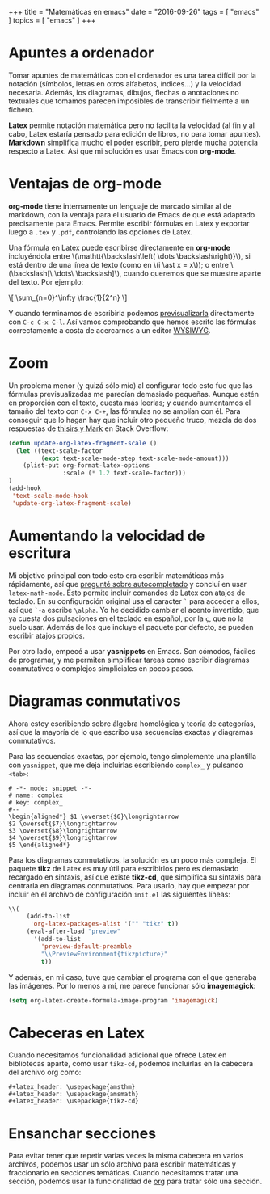 +++
title = "Matemáticas en emacs"
date = "2016-09-26"
tags = [ "emacs" ]
topics = [ "emacs" ]
+++

# Apuntes a ordenador

Tomar apuntes de matemáticas con el ordenador es una tarea difícil por la notación (símbolos, letras en otros alfabetos, índices&#x2026;) y la velocidad necesaria. Además, los diagramas, dibujos, flechas o anotaciones no textuales que tomamos parecen imposibles de transcribir fielmente a un fichero.

**Latex** permite notación matemática pero no facilita la velocidad (al fin y al cabo, Latex estaría pensado para edición de libros, no para tomar apuntes). **Markdown** simplifica mucho el poder escribir, pero pierde mucha potencia respecto a Latex. Así que mi solución es usar Emacs con **org-mode**.


# Ventajas de org-mode

**org-mode** tiene internamente un lenguaje de marcado similar al de markdown, con la ventaja para el usuario de Emacs de que está adaptado precisamente para Emacs. Permite escribir fórmulas en Latex y exportar luego a `.tex` y `.pdf`, controlando las opciones de Latex.

Una fórmula en Latex puede escribirse directamente en **org-mode** incluyéndola entre \\(\mathtt{\backslash\left( \dots \backslash\right)}\\), si está dentro de una línea de texto (como en \\(i \ast x = x\\)); o entre \\(\backslash[\ \dots\ \backslash]\\), cuando queremos que se muestre aparte del texto. Por ejemplo:

\\[ \sum_{n=0}^\infty \frac{1}{2^n} \\]

Y cuando terminamos de escribirla podemos [previsualizarla](http://orgmode.org/worg/org-tutorials/org-latex-preview.html) directamente con `C-c C-x C-l`. Así vamos comprobando que hemos escrito las fórmulas correctamente a costa de acercarnos a un editor [WYSIWYG](https://es.wikipedia.org/wiki/WYSIWYG).


# Zoom

Un problema menor (y quizá sólo mío) al configurar todo esto fue que las fórmulas previsualizadas me parecían demasiado pequeñas. Aunque estén en proporción con el texto, cuesta más leerlas; y cuando aumentamos el tamaño del texto con `C-x C-+`, las fórmulas no se amplían con él. Para conseguir que lo hagan hay que incluir otro pequeño truco, mezcla de dos respuestas de [thisirs y Mark](http://emacs.stackexchange.com/questions/3387/how-to-enlarge-latex-fragments-in-org-mode-at-the-same-time-as-the-buffer-text) en Stack Overflow:

```lisp
(defun update-org-latex-fragment-scale ()
  (let ((text-scale-factor
         (expt text-scale-mode-step text-scale-mode-amount)))
    (plist-put org-format-latex-options
               :scale (* 1.2 text-scale-factor)))
)
(add-hook
 'text-scale-mode-hook
 'update-org-latex-fragment-scale)
```


# Aumentando la velocidad de escritura

Mi objetivo principal con todo esto era escribir matemáticas más rápidamente, así que [pregunté sobre autocompletado](http://emacs.stackexchange.com/questions/26322/math-autocompletion-in-org-mode) y concluí en usar `latex-math-mode`. Esto permite incluir comandos de Latex con atajos de teclado. En su configuración original usa el caracter `` ` `` para acceder a ellos, así que `` `-a `` escribe `\alpha`. Yo he decidido cambiar el acento invertido, que ya cuesta dos pulsaciones en el teclado en español, por la `ç`, que no la suelo usar. Además de los que incluye el paquete por defecto, se pueden escribir atajos propios.

Por otro lado, empecé a usar **yasnippets** en Emacs. Son cómodos, fáciles de programar, y me permiten simplificar tareas como escribir diagramas conmutativos o complejos simpliciales en pocos pasos.


# Diagramas conmutativos

Ahora estoy escribiendo sobre álgebra homológica y teoría de categorías, así que la mayoría de lo que escribo usa secuencias exactas y diagramas conmutativos.

Para las secuencias exactas, por ejemplo, tengo simplemente una plantilla con `yasnippet`, que me deja incluirlas escribiendo `complex_` y pulsando `<tab>`:

    # -*- mode: snippet -*-
    # name: complex
    # key: complex_
    #--
    \begin{aligned*} $1 \overset{$6}\longrightarrow 
    $2 \overset{$7}\longrightarrow 
    $3 \overset{$8}\longrightarrow 
    $4 \overset{$9}\longrightarrow 
    $5 \end{aligned*}

Para los diagramas conmutativos, la solución es un poco más compleja. El paquete **tikz** de Latex es muy útil para escribirlos pero es demasiado recargado en sintaxis, así que existe **tikz-cd**, que simplifica su sintaxis para centrarla en diagramas conmutativos. Para usarlo, hay que empezar por incluir en el archivo de configuración `init.el` las siguientes líneas:

```lisp
\\(
     (add-to-list
      'org-latex-packages-alist '("" "tikz" t))
     (eval-after-load "preview"
       '(add-to-list
         'preview-default-preamble
         "\\PreviewEnvironment{tikzpicture}"
         t))
```

Y además, en mi caso, tuve que cambiar el programa con el que generaba las imágenes. Por lo menos a mí, me parece funcionar sólo **imagemagick**:

```lisp
(setq org-latex-create-formula-image-program 'imagemagick)
```


# Cabeceras en Latex

Cuando necesitamos funcionalidad adicional que ofrece Latex en bibliotecas aparte, como usar `tikz-cd`, podemos incluirlas en la cabecera del archivo org como:

```
#+latex_header: \usepackage{amsthm}
#+latex_header: \usepackage{amsmath}
#+latex_header: \usepackage{tikz-cd}
```


# Ensanchar secciones

Para evitar tener que repetir varias veces la misma cabecera en varios archivos, podemos usar un sólo archivo para escribir matemáticas y fraccionarlo en secciones temáticas. Cuando necesitamos tratar una sección, podemos usar la funcionalidad de [org](https://www.gnu.org/software/emacs/manual/html_node/emacs/Narrowing.html) para tratar sólo una sección.
